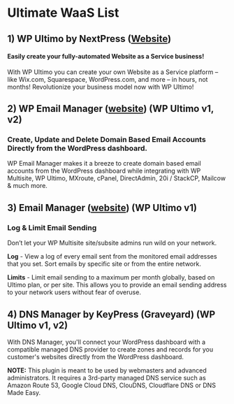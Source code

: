 # Ultimate WaaS List

## 1) WP Ultimo by NextPress ([Website](https://wpulitmo.com))
#### Easily create your fully-automated Website as a Service business!
With WP Ultimo you can create your own Website as a Service platform – like Wix.com, Squarespace, WordPress.com, and more – in hours, not months! Revolutionize your business model now with WP Ultimo!

## 2) WP Email Manager ([website](https://wpemailmanager.com/)) (WP Ultimo v1, v2)
### Create, Update and Delete Domain Based Email Accounts Directly from the WordPress dashboard.
WP Email Manager makes it a breeze to create domain based email accounts from the WordPress dashboard while integrating with WP Multisite, WP Ultimo, MXroute, cPanel, DirectAdmin, 20i / StackCP, Mailcow & much more.

## 3) Email Manager ([website](https://emailmanager.io/)) (WP Ultimo v1)
### Log & Limit Email Sending
Don’t let your WP Multisite site/subsite admins run wild on your network.

**Log** - View a log of every email sent from the monitored email addresses that you set. Sort emails by specific site or from the entire network.

**Limits** - Limit email sending to a maximum per month globally, based on Ultimo plan, or per site. This allows you to provide an email sending address to your network users without fear of overuse.

## 4) DNS Manager by KeyPress (Graveyard) (WP Ultimo v1, v2)
With DNS Manager, you'll connect your WordPress dashboard with a compatible managed DNS provider to create zones and records for you customer's websites directly from the WordPress dashboard.

**NOTE:** This plugin is meant to be used by webmasters and advanced administrators. It requires a 3rd-party managed DNS service such as Amazon Route 53, Google Cloud DNS, ClouDNS, Cloudflare DNS or DNS Made Easy.
